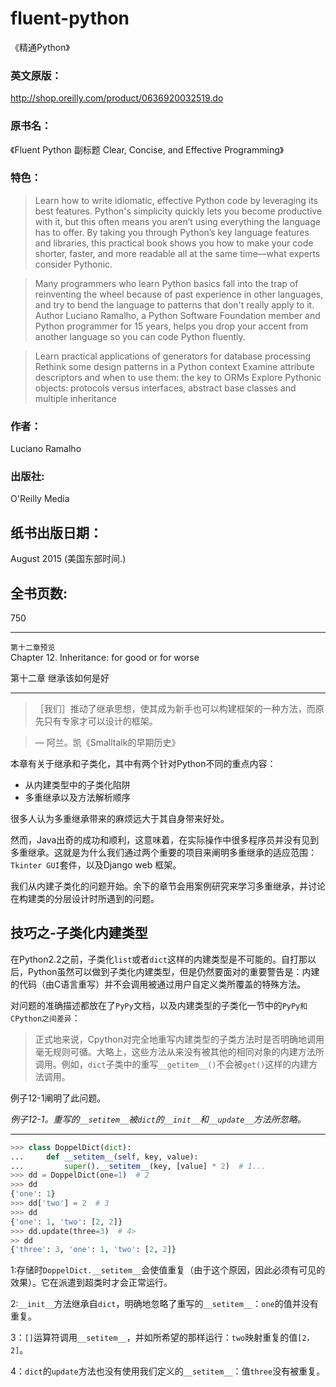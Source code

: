 # fluent-python
《精通Python》
### 英文原版：
http://shop.oreilly.com/product/0636920032519.do  

### 原书名：
《Fluent Python 副标题 Clear, Concise, and Effective Programming》  

### 特色： 
>Learn how to write idiomatic, effective Python code by leveraging its best features. Python's simplicity quickly lets you become productive with it, but this often means you aren’t using everything the language has to offer. By taking you through Python’s key language features and libraries, this practical book shows you how to make your code shorter, faster, and more readable all at the same time—what experts consider Pythonic.

>Many programmers who learn Python basics fall into the trap of reinventing the wheel because of past experience in other languages, and try to bend the language to patterns that don't really apply to it. Author Luciano Ramalho, a Python Software Foundation member and Python programmer for 15 years, helps you drop your accent from another language so you can code Python fluently.

>Learn practical applications of generators for database processing
Rethink some design patterns in a Python context
Examine attribute descriptors and when to use them: the key to ORMs
Explore Pythonic objects: protocols versus interfaces, abstract base classes and multiple inheritance
  
### 作者：
Luciano Ramalho  

### 出版社: 
O'Reilly Media  

## 纸书出版日期：
August 2015 (美国东部时间.)  

## 全书页数: 
750  

*************
  

`第十二章预览`  
Chapter 12. Inheritance: for good or for worse  

第十二章 继承该如何是好
**********************************************
  
>［我们］推动了继承思想，使其成为新手也可以构建框架的一种方法，而原先只有专家才可以设计的框架。

>— 阿兰。凯《Smalltalk的早期历史》
  
本章有关于继承和子类化，其中有两个针对Python不同的重点内容：  

* 从内建类型中的子类化陷阱  
* 多重继承以及方法解析顺序  

很多人认为多重继承带来的麻烦远大于其自身带来好处。  

然而，Java出奇的成功和顺利，这意味着，在实际操作中很多程序员并没有见到多重继承。这就是为什么我们通过两个重要的项目来阐明多重继承的适应范围：`Tkinter GUI`套件，以及Django web 框架。  

我们从内建子类化的问题开始。余下的章节会用案例研究来学习多重继承，并讨论在构建类的分层设计时所遇到的问题。  

## 技巧之-子类化内建类型
在Python2.2之前，子类化`list`或者`dict`这样的内建类型是不可能的。自打那以后，Python虽然可以做到子类化内建类型，但是仍然要面对的重要警告是：内建的代码（由C语言重写）并不会调用被通过用户自定义类所覆盖的特殊方法。  

对问题的准确描述都放在了`PyPy`文档，以及内建类型的子类化一节中的`PyPy和CPython之间差异`：  

>正式地来说，Cpython对完全地重写内建类型的子类方法时是否明确地调用毫无规则可循。大略上，这些方法从来没有被其他的相同对象的内建方法所调用。例如，`dict`子类中的重写`__getitem__()`不会被`get()`这样的内建方法调用。  

例子12-1阐明了此问题。  

*例子12-1。重写的`__setitem__`被`dict`的`__init__`和`__update__`方法所忽略。*
  
************************
  
```python
>>> class DoppelDict(dict):
...     def __setitem__(self, key, value):
...         super().__setitem__(key, [value] * 2)  # 1...
>>> dd = DoppelDict(one=1)  # 2
>>> dd
{'one': 1}
>>> dd['two'] = 2  # 3
>>> dd
{'one': 1, 'two': [2, 2]}
>>> dd.update(three=3)  # 4>
>> dd
{'three': 3, 'one': 1, 'two': [2, 2]}
```
  
1:存储时`DoppelDict.__setitem__`会使值重复（由于这个原因，因此必须有可见的效果）。它在派遣到超类时才会正常运行。  

2:`__init__`方法继承自`dict`，明确地忽略了重写的`__setitem__`：``one``的值并没有重复。  

3：`[]`运算符调用`__setitem__`，并如所希望的那样运行：``two``映射重复的值`[2， 2]`。  

4：`dict`的`update`方法也没有使用我们定义的`__setitem__`：值``three``没有被重复。  
